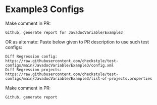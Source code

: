# Example3 Configs
Make comment in PR:
```
Github, generate report for JavadocVariable/Example3
```
OR as alternate:
Paste below given to PR description to use such test configs:
```
Diff Regression config: https://raw.githubusercontent.com/checkstyle/test-configs/main/JavadocVariable/Example3/config.xml
Diff Regression projects: https://raw.githubusercontent.com/checkstyle/test-configs/main/JavadocVariable/Example3/list-of-projects.properties
```
Make comment in PR:
```
Github, generate report
```
